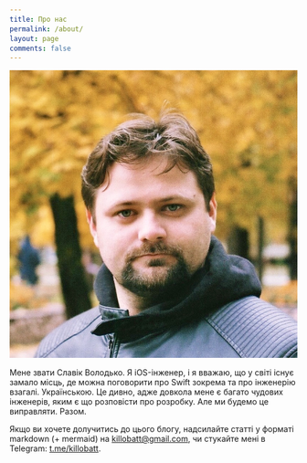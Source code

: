 ```yaml
---
title: Про нас
permalink: /about/
layout: page
comments: false
---
```


![](/assets/img/killobatt.jpg)

Мене звати Славік Володько. Я iOS-інженер, і я вважаю, що у світі існує замало місць, де можна поговорити про Swift зокрема та про інженерію взагалі. Українською. Це дивно, адже довкола мене є багато чудових інженерів, яким є що розповісти про розробку. Але ми будемо це виправляти. Разом. 

Якщо ви хочете долучитись до цього блогу, надсилайте статті у форматі markdown (+ mermaid) на [killobatt@gmail.com](mailto:killobatt@gmail.com), чи стукайте мені в Telegram: [t.me/killobatt](https://t.me/killobatt). 